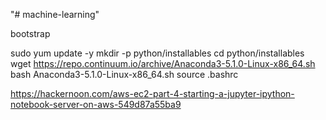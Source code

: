 "# machine-learning" 

bootstrap

sudo yum update -y
mkdir -p python/installables
cd python/installables
wget https://repo.continuum.io/archive/Anaconda3-5.1.0-Linux-x86_64.sh
bash Anaconda3-5.1.0-Linux-x86_64.sh
source .bashrc


https://hackernoon.com/aws-ec2-part-4-starting-a-jupyter-ipython-notebook-server-on-aws-549d87a55ba9



